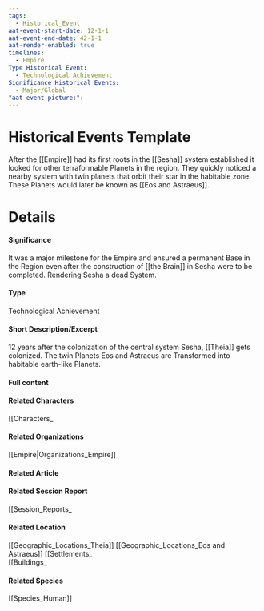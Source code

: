 ```yaml
---
tags:
  - Historical_Event
aat-event-start-date: 12-1-1
aat-event-end-date: 42-1-1
aat-render-enabled: true
timelines:
  - Empire
Type Historical Event:
  - Technological Achievement
Significance Historical Events:
  - Major/Global
"aat-event-picture:":
---
```

# Historical Events Template
After the [[Empire]] had its first roots in the [[Sesha]] system established it looked for other terraformable Planets in the region. They quickly noticed a nearby system with twin planets that orbit their star in the habitable zone. These Planets would later be known as [[Eos and Astraeus]].

# Details
#### Significance
It was a major milestone for the Empire and ensured a permanent Base in the Region even after the construction of [[the Brain]] in Sesha were to be completed. Rendering Sesha a dead System.
#### Type
Technological Achievement
#### Short Description/Excerpt
12 years after the colonization of the central system Sesha, [[Theia]] gets colonized. The twin Planets Eos and Astraeus are Transformed into habitable earth-like Planets.
#### Full content
#### Related Characters
[[Characters_
#### Related Organizations
[[Empire|Organizations_Empire]]
#### Related Article
#### Related Session Report
[[Session_Reports_
#### Related Location
[[Geographic_Locations_Theia]]
[[Geographic_Locations_Eos and Astraeus]]
[[Settlements_  
[[Buildings_
#### Related Species
[[Species_Human]]


